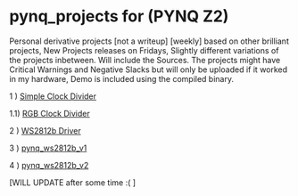 # pynq_projects for (PYNQ Z2)
Personal derivative projects [not a writeup] [weekly] based on other brilliant projects,
New Projects releases on Fridays, Slightly different variations of the projects inbetween.
Will include the Sources. The projects might have Critical Warnings and Negative Slacks but will only be uploaded if it worked in my hardware, Demo is included using the compiled binary.

1 ) [Simple Clock Divider](https://github.com/ZeroX29a/pynq_clock_Divider_with_sw)

1.1) [RGB Clock Divider](https://github.com/ZeroX29a/pynq_rgb_with_ClockDivider)

2 ) [WS2812b Driver](https://github.com/ZeroX29a/pynq_ws2812b_anfry)

3 ) [pynq_ws2812b_v1](https://github.com/ZeroX29a/pynq_ws2812b_v1)

4 ) [pynq_ws2812b_v2](https://github.com/ZeroX29a/pynq_ws2812b_v2)

[WILL UPDATE after some time :( ]
